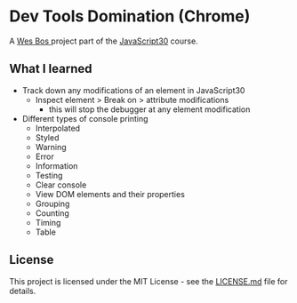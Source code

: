 # Dev Tools Domination (Chrome)

A [Wes Bos ](http://wesbos.com/) project part of the [JavaScript30](https://javascript30.com/) course.

## What I learned

* Track down any modifications of an element in JavaScript30
	* Inspect element > Break on > attribute modifications	
		* this will stop the debugger at any element modification
* Different types of console printing
	* Interpolated
	* Styled
	* Warning
	* Error
	* Information
	* Testing
	* Clear console
	* View DOM elements and their properties
	* Grouping
	* Counting
	* Timing
	* Table

## License

This project is licensed under the MIT License - see the [LICENSE.md](LICENSE.md) file for details.